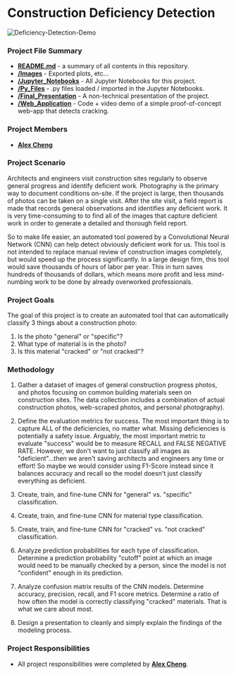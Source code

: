 # Construction Deficiency Detection

![Deficiency-Detection-Demo](Web_Application/Deficiency-Detection-Demo.gif)

### Project File Summary

   - <b>[README.md](README.md)</b> - a summary of all contents in this repository.
   - <b>[/Images](/Images)</b> - Exported plots, etc...
   - <b>[/Jupyter_Notebooks](/Jupyter_Notebooks)</b> - All Jupyter Notebooks for this project.
   - <b>[/Py_Files](/Py_Files)</b> - .py files loaded / imported in the Jupyter Notebooks.
   - <b>[/Final_Presentation](/Final_Presentation)</b> - A non-technical presentation of the project.
   - <b>[/Web_Application](/Web_Application)</b> - Code + video demo of a simple proof-of-concept web-app that detects cracking.
   
### Project Members

   - <b>[Alex Cheng](https://github.com/alexwcheng)</b>

### Project Scenario

Architects and engineers visit construction sites regularly to observe general progress and identify deficient work. Photography is the primary way to document conditions on-site. If the project is large, then thousands of photos can be taken on a single visit. After the site visit, a field report is made that records general observations and identifies any deficient work. It is very time-consuming to to find all of the images that capture deficient work in order to generate a detailed and thorough field report.

So to make life easier, an automated tool powered by a Convolutional Neural Network (CNN) can help detect obviously deficient work for us. This tool is not intended to replace manual review of construction images completely, but would speed up the process significantly. In a large design firm, this tool would save thousands of hours of labor per year. This in turn saves hundreds of thousands of dollars, which means more profit and less mind-numbing work to be done by already overworked professionals.


### Project Goals

The goal of this project is to create an automated tool that can automatically classify 3 things about a construction photo:

1. Is the photo "general" or "specific"?
2. What type of material is in the photo?
3. Is this material "cracked" or "not cracked"?


### Methodology 

1. Gather a dataset of images of general construction progress photos, and photos focusing on common building materials seen on construction sites. The data collection includes a combination of actual construction photos, web-scraped photos, and personal photography).

2. Define the evaluation metrics for success. The most important thing is to capture ALL of the deficiencies, no matter what.
Missing deficiencies is potentially a safety issue. Arguably, the most important metric to evaluate "success" would be to measure RECALL and FALSE NEGATIVE RATE. However, we don't want to just classify all images as "deficient"...then we aren't saving architects and engineers any time or effort! So maybe we would consider using F1-Score instead since it balances accuracy and recall so the model doesn't just classify everything as deficient.

2. Create, train, and fine-tune CNN for "general" vs. "specific" classification.

3. Create, train, and fine-tune CNN for material type classification.

4. Create, train, and fine-tune CNN for "cracked" vs. "not cracked" classification.

5. Analyze prediction probabilities for each type of classification. Determine a prediction probability "cutoff" point at which an image would need to be manually checked by a person, since the model is not "confident" enough in its prediction.

6. Analyze confusion matrix results of the CNN models. Determine accuracy, precision, recall, and F1 score metrics. Determine a ratio of how often the model is correctly classifying "cracked" materials. That is what we care about most.

7. Design a presentation to cleanly and simply explain the findings of the modeling process.

### Project Responsibilities

   -  All project responsibilities were completed by <b>[Alex Cheng](https://github.com/alexwcheng)</b>.
